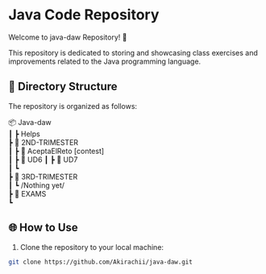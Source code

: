 # Java Code Repository

Welcome to java-daw Repository! 🚀

This repository is dedicated to storing and showcasing class exercises and improvements related to the Java programming language.

## 📁 Directory Structure

The repository is organized as follows:

📦 Java-daw   
┃ ┣ Helps   
┣ 📂 2ND-TRIMESTER  
┃ ┣ 📂 AceptaElReto [contest]  
┃ ┣ 📂 UD6
┃ ┣ 📂 UD7  
┃ ┗    
┣ 📂 3RD-TRIMESTER    
┃ ┗ /Nothing yet/   
┣ 📂 EXAMS  
┗

## 🌐 How to Use

1. Clone the repository to your local machine:

```bash
git clone https://github.com/Akirachii/java-daw.git